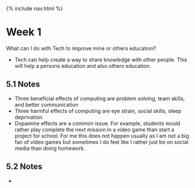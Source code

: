 {% include nav.html %}

# Week 1

What can I do with Tech to improve mine or others education?
- Tech can help create a way to share knowledge with other people. This will help a persons education and also others education.

## 5.1 Notes
- Three beneficial effects of computing are problem solving, team skills, and better communication
- Three harmful effects of computing are eye strain, social skills, sleep deprivation.
- Dopamine effects are a common issue. For example, students would rather play complete the next mission in a video game than start a project for school. For me this does not happen usually as I am not a big fan of video games but sometimes I do feel like I rather just be on social media than doing homework.

## 5.2 Notes
- 
